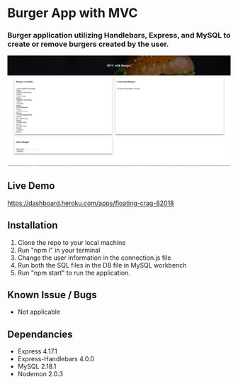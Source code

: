# Burger App with MVC

### Burger application utilizing Handlebars, Express, and MySQL to create or remove burgers created by the user.

![bannerPic](application.PNG)

## Live Demo

https://dashboard.heroku.com/apps/floating-crag-82018

## Installation

1. Clone the repo to your local machine
2. Run "npm i" in your terminal
3. Change the user information in the connection.js file
4. Run both the SQL files in the DB file in MySQL workbench
5. Run "npm start" to run the application.

## Known Issue / Bugs

* Not applicable

## Dependancies

* Express 4.17.1
* Express-Handlebars 4.0.0
* MySQL 2.18.1
* Nodemon 2.0.3
